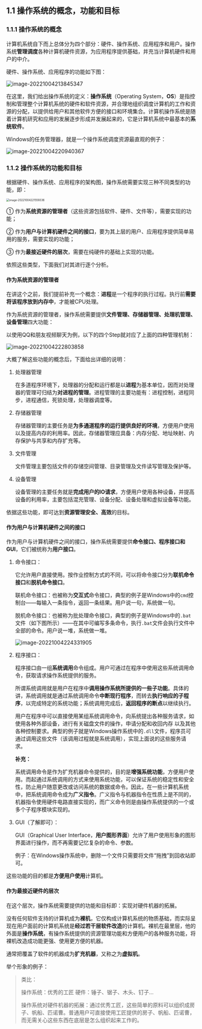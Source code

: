## 1.1 操作系统的概念，功能和目标

### 1.1.1 操作系统的概念

计算机系统自下而上总体分为四个部分：硬件、操作系统、应用程序和用户。操作系统**管理调度**各种计算机硬件资源，为应用程序提供基础，并充当计算机硬件和用户的中介。

硬件、操作系统、应用程序的功能如下图：

![image-20221004213845347](https://images.drshw.tech/images/notes/image-20221004213845347.png)

在这里，我们给出操作系统的定义：**操作系统**（Operating System，**OS**）是指控制和管理整个计算机系统的硬件和软件资源，并合理地组织调度计算机的工作和资源的分配，以提供给用户和其他软件方便的接口和环境集合。计算机操作系统是随着计算机研究和应用的发展逐步形成并发展起来的，它是计算机系统中最基本的**系统软件**。

Windows的任务管理器，就是一个操作系统调度资源最直观的例子：

![image-20221004220940367](https://images.drshw.tech/images/notes/image-20221004220940367.png)

### 1.1.2 操作系统的功能和目标

根据硬件、操作系统、应用程序的架构图，操作系统需要实现三种不同类型的功能，即：

<img src="https://images.drshw.tech/images/notes/image-20221004221559336.png" alt="image-20221004221559336" style="zoom:50%;" />

① 作为**系统资源的管理者**（这些资源包括软件、硬件、文件等），需要实现的功能；

② 作为**用户与计算机硬件之间的接口**，要为其上层的用户、应用程序提供简单易用的服务，需要实现的功能；

③ 作为**最接近硬件的层次**，需要在纯硬件的基础上实现的功能。

依照这些类型，下面我们对其进行逐个分析。

#### 作为系统资源的管理者

在讲这个之前，我们提前补充一个概念：**进程**是一个程序的执行过程。执行前**需要将该程序放到内存中**，才能被CPU处理。

作为系统资源的管理者，操作系统需要提供**文件管理、存储器管理、处理机管理、设备管理**四大功能：

以使用QQ和朋友视频聊天为例，以下的四个Step就对应了上面的四种管理机制：

![image-20221004222803858](https://images.drshw.tech/images/notes/image-20221004222803858.png)

大概了解这些功能的概念后，下面给出详细的说明：

1. 处理器管理

   在多道程序环境下，处理器的分配和运行都是以**进程**为基本单位，因而对处理器的管理可归结为**对进程的管理**。进程管理的主要功能有：进程控制，进程同步，进程通信，死锁处理，处理器调度等。

2. 存储器管理

   存储器管理的主要任务是**为多通道程序的运行提供良好的环境**，方便用户使用以及提高内存的利用率。因此，存储器管理应具备：内存分配、地址映射、内存保护与共享和内存扩充等。

3. 文件管理

   文件管理主要包括文件的存储空间管理、目录管理及文件读写管理及保护等。

4. 设备管理

   设备管理的主要任务就是**完成用户的IO请求**，方便用户使用各种设备，并提高设备的利用率，主要包括混充管理、设备分配、设备处理和虚拟设备等功能。

依据这些功能，即可达到**资源管理安全、高效**的目标。

####  作为用户与计算机硬件之间的接口

作为用户与计算机硬件之间的接口，操作系统需要提供**命令接口、程序接口和GUI**，它们被统称为**用户接口**。

1. 命令接口：

   它允许用户直接使用。按作业控制方式的不同，可以将命令接口分为**联机命令接口**和**脱机命令接口**。

   联机命令接口：也被称为**交互式**命令接口，典型的例子是Windows中的`cmd`控制台——每输入一条指令，返回一条结果。用户说一句，系统做一句。

   脱机命令接口：也被称为批处理命令接口，典型的例子是Windows中的`.bat`文件（如下图所示）——在其中可编写多条命令，执行`.bat`文件会执行文件中全部的命令。用户说一堆，系统做一堆。

   ![image-20221004224331905](https://images.drshw.tech/images/notes/image-20221004224331905.png)

2. 程序接口：

   程序接口由一组**系统调用**命令组成。用户可通过在程序中使用这些系统调用命令，获取请求操作系统提供的服务。

   所谓系统调用就是用户在程序中**调用操作系统所提供的一些子功能**。具体的讲，系统调用就是通过系统调用命令**中断现行程序**，而转去**执行响应的子程序**，以完成特定的系统功能；系统调用完成后，**返回程序的断点**以继续执行。

   用户在程序中可以直接使用某组系统调用命令，向系统提出各种服务请求，如使用各种外部设备，进行有关磁盘文件的操作，申请分配和收回内存 以及其他各种控制要求。典型的例子就是Windows操作系统中的`.dll`文件，程序员可通过调用这些文件（该调用过程就是系统调用），实现上面说的这些服务请求。

   **补充：**

   系统调用命令是作为扩充机器命令提供的，目的是**增强系统功能**，方便用户使用。而起通过系统调用的方式来使用系统功能，可以保证系统的稳定性和安全性，防止用户随意更改或访问系统的数据或命令。因此，在一些计算机系统中，把系统调用命令成为**广义指令**。广义指令与机器指令在性质上是不同的，机器指令使用硬件电路直接实现的，而广义命令则是由操作系统提供的一个或多个子程序模块实现的。

3. GUI（了解即可）：

   GUI（Graphical User Interface，**用户图形界面**）允许了用户使用形象的图形界面进行操作，而不再需要记忆复杂的命令、参数。

   例子：在Windows操作系统中，删除一个文件只需要将文件“拖拽”到回收站即可。

这些功能的目的都是**方便用户使用**计算机。

 #### 作为最接近硬件的层次

在这个层次，操作系统需要提供的功能和目标即：实现对硬件机器的拓展。

没有任何软件支持的计算机成为**裸机**，它仅构成计算机系统的物质基础，而实际呈现在用户面前的计算机系统是**经过若干层软件改造**的计算机。裸机在最里层，他的外面是**操作系统**，有操作系统提供的资源管理功能和方便用户的各种服务功能，将裸机改造成功能更强、使用更方便的机器。

通常把覆盖了软件的机器成为**扩充机器**，又称之为**虚拟机**。

举个形象的例子：

> 类比：
>
> 操作系统：优秀的工匠
> 硬件：锤子、锯子、木头、钉子...
>
> 操作系统对硬件机器的拓展：通过优秀工匠，这些简单的原料可以组织成房子、帆船、匹诺曹。普通用户可直接使用工匠提供的房子、帆船、匹诺曹，而无需关心这些东西在底层是怎么组织起来工作的。